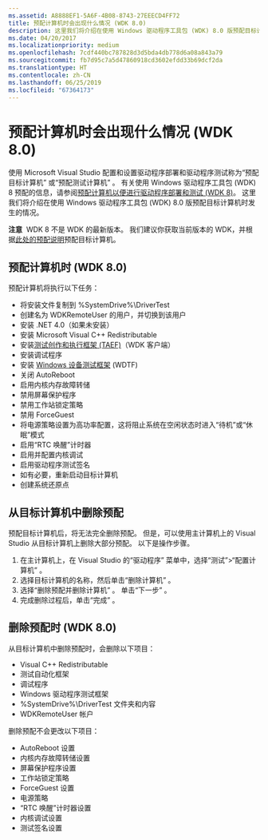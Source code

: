 ```yaml
---
ms.assetid: A8888EF1-5A6F-4B08-8743-27EEECD4FF72
title: 预配计算机时会出现什么情况 (WDK 8.0)
description: 这里我们将介绍在使用 Windows 驱动程序工具包 (WDK) 8.0 版预配目标计算机时发生的情况。
ms.date: 04/20/2017
ms.localizationpriority: medium
ms.openlocfilehash: 7cdf440bc787828d3d5bda4db778d6a08a843a79
ms.sourcegitcommit: fb7d95c7a5d47860918cd3602efdd33b69dcf2da
ms.translationtype: HT
ms.contentlocale: zh-CN
ms.lasthandoff: 06/25/2019
ms.locfileid: "67364173"
---
```

# <a name="what-happens-when-you-provision-a-computer-wdk-80"></a>预配计算机时会出现什么情况 (WDK 8.0)

使用 Microsoft Visual Studio 配置和设置驱动程序部署和驱动程序测试称为“预配目标计算机”  或“预配测试计算机”  。 有关使用 Windows 驱动程序工具包 (WDK) 8 预配的信息，请参阅[预配计算机以便进行驱动程序部署和测试 (WDK 8)](https://docs.microsoft.com/previous-versions/hh698272(v=vs.85))。 这里我们将介绍在使用 Windows 驱动程序工具包 (WDK) 8.0 版预配目标计算机时发生的情况。

**注意**  WDK 8 不是 WDK 的最新版本。 我们建议你获取当前版本的 WDK，并根据[此处的预配说明](https://docs.microsoft.com/previous-versions/hh698272(v=vs.85))预配目标计算机。

 

## <a name="span-idwhen_you_provision_a_computer_wdk_8_0spanspan-idwhen_you_provision_a_computer_wdk_8_0spanwhen-you-provision-a-computer-wdk-80"></a><span id="when_you_provision_a_computer_wdk_8_0"></span><span id="WHEN_YOU_PROVISION_A_COMPUTER_WDK_8_0"></span>预配计算机时 (WDK 8.0)


预配计算机将执行以下任务：

-   将安装文件复制到 %SystemDrive%\\DriverTest
-   创建名为 WDKRemoteUser 的用户，并切换到该用户
-   安装 .NET 4.0（如果未安装）
-   安装 Microsoft Visual C++ Redistributable
-   安装[测试创作和执行框架 (TAEF)](https://docs.microsoft.com/windows-hardware/drivers/taef/index)（WDK 客户端）
-   安装调试程序
-   安装 [Windows 设备测试框架](https://docs.microsoft.com/windows-hardware/drivers/wdtf/index) (WDTF)
-   关闭 AutoReboot
-   启用内核内存故障转储
-   禁用屏幕保护程序
-   禁用工作站锁定策略
-   禁用 ForceGuest
-   将电源策略设置为高功率配置，这将阻止系统在空闲状态时进入“待机”或“休眠”模式
-   启用“RTC 唤醒”计时器
-   启用并配置内核调试
-   启用驱动程序测试签名
-   如有必要，重新启动目标计算机
-   创建系统还原点

## <a name="span-idremoving_provisioning_from_the_target_computerspanspan-idremoving_provisioning_from_the_target_computerspanspan-idremoving_provisioning_from_the_target_computerspanremoving-provisioning-from-the-target-computer"></a><span id="Removing_provisioning_from_the_target_computer"></span><span id="removing_provisioning_from_the_target_computer"></span><span id="REMOVING_PROVISIONING_FROM_THE_TARGET_COMPUTER"></span>从目标计算机中删除预配


预配目标计算机后，将无法完全删除预配。 但是，可以使用主计算机上的 Visual Studio 从目标计算机上删除大部分预配。 以下是操作步骤。

1.  在主计算机上，在 Visual Studio 的“驱动程序”  菜单中，选择“测试”&gt;“配置计算机”  。
2.  选择目标计算机的名称，然后单击“删除计算机”  。
3.  选择“删除预配并删除计算机”  。 单击“下一步”  。
4.  完成删除过程后，单击“完成”  。

## <a name="span-idwhen_you_remove_provisioning__wdk_80_spanspan-idwhen_you_remove_provisioning__wdk_80_spanwhen-you-remove-provisioning-wdk-80"></a><span id="when_you_remove_provisioning__wdk_8.0_"></span><span id="WHEN_YOU_REMOVE_PROVISIONING__WDK_8.0_"></span>删除预配时 (WDK 8.0)


从目标计算机中删除预配时，会删除以下项目：

-   Visual C++ Redistributable
-   测试自动化框架
-   调试程序
-   Windows 驱动程序测试框架
-   %SystemDrive%\\DriverTest 文件夹和内容
-   WDKRemoteUser 帐户

删除预配不会更改以下项目：

-   AutoReboot 设置
-   内核内存故障转储设置
-   屏幕保护程序设置
-   工作站锁定策略
-   ForceGuest 设置
-   电源策略
-   “RTC 唤醒”计时器设置
-   内核调试设置
-   测试签名设置

 

 





